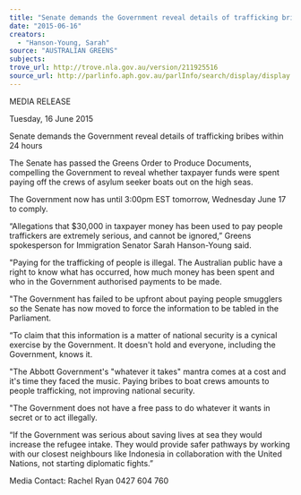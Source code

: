 ```yaml
---
title: "Senate demands the Government reveal details of trafficking bribes within 24 hours"
date: "2015-06-16"
creators:
  - "Hanson-Young, Sarah"
source: "AUSTRALIAN GREENS"
subjects:
trove_url: http://trove.nla.gov.au/version/211925516
source_url: http://parlinfo.aph.gov.au/parlInfo/search/display/display.w3p;query=Id%3A%22media/pressrel/3897926%22
---
```


 MEDIA RELEASE    

 Tuesday, 16 June 2015    

 Senate demands the Government reveal details of trafficking bribes within 24  hours     

 The Senate has passed the Greens Order to Produce Documents, compelling the  Government to reveal whether taxpayer funds were spent paying off the crews of asylum  seeker boats out on the high seas.    

  The Government now has until 3:00pm EST tomorrow, Wednesday June 17 to comply.    

 “Allegations that $30,000 in taxpayer money has been used to pay people traffickers are  extremely serious, and cannot be ignored,” Greens spokesperson for Immigration  Senator Sarah Hanson-Young said.    

 "Paying for the trafficking of people is illegal. The Australian public have a right to know  what has occurred, how much money has been spent and who in the Government  authorised payments to be made.   

 "The Government has failed to be upfront about paying people smugglers so the Senate  has now moved to force the information to be tabled in the Parliament.   

 “To claim that this information is a matter of national security is a cynical exercise by the  Government. It doesn't hold and everyone, including the Government, knows it.    

 "The Abbott Government's "whatever it takes" mantra comes at a cost and it's time they  faced the music. Paying bribes to boat crews amounts to people trafficking, not  improving national security.   

 "The Government does not have a free pass to do whatever it wants in secret or to act  illegally.    

 “If the Government was serious about saving lives at sea they would increase the  refugee intake. They would provide safer pathways by working with our closest  neighbours like Indonesia in collaboration with the United Nations, not starting diplomatic  fights.”    

 

 Media Contact: Rachel Ryan 0427 604 760   

